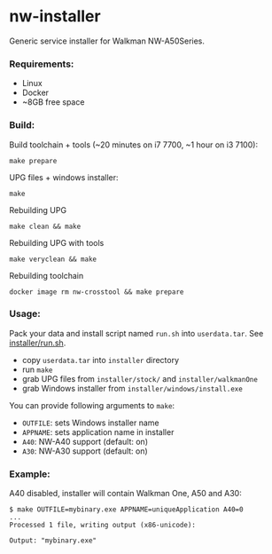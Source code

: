 nw-installer
============

Generic service installer for Walkman NW-A50Series.

### Requirements:

  - Linux
  - Docker
  - ~8GB free space

### Build:

Build toolchain + tools (~20 minutes on i7 7700, ~1 hour on i3 7100):

```shell
make prepare
```

UPG files + windows installer:

```shell
make
```

Rebuilding UPG

```shell
make clean && make
```

Rebuilding UPG with tools

```shell
make veryclean && make
```

Rebuilding toolchain

```shell
docker image rm nw-crosstool && make prepare
```

### Usage:

Pack your data and install script named `run.sh` into `userdata.tar`. See [installer/run.sh](./installer/run.sh).

  - copy `userdata.tar` into `installer` directory
  - run `make`
  - grab UPG files from `installer/stock/` and `installer/walkmanOne`
  - grab Windows installer from `installer/windows/install.exe`

You can provide following arguments to `make`:

  - `OUTFILE`: sets Windows installer name
  - `APPNAME`: sets application name in installer
  - `A40`: NW-A40 support (default: on)
  - `A30`: NW-A30 support (default: on)

### Example:

A40 disabled, installer will contain Walkman One, A50 and A30:

```shell
$ make OUTFILE=mybinary.exe APPNAME=uniqueApplication A40=0
...
Processed 1 file, writing output (x86-unicode):

Output: "mybinary.exe"
```
